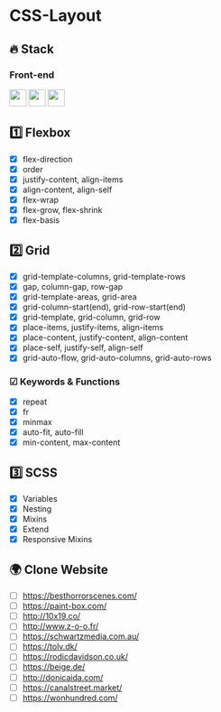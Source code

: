 # CSS-Layout

## 🔥 Stack
### Front-end
<img height="30" src="https://img.shields.io/badge/HTML5-E34F26?style=for-the-badge&logo=HTML5&logoColor=white" /> <img height="30" src="https://img.shields.io/badge/CSS3-1572B6?style=for-the-badge&logo=CSS3&logoColor=white"/> 
<img height="30" src="https://img.shields.io/badge/Sass-CC6699?style=for-the-badge&logo=Sass&logoColor=white"/>

## 1️⃣ Flexbox
- [x] flex-direction
- [x] order
- [x] justify-content, align-items
- [x] align-content, align-self
- [x] flex-wrap
- [x] flex-grow, flex-shrink
- [x] flex-basis

## 2️⃣ Grid
- [x] grid-template-columns, grid-template-rows
- [x] gap, column-gap, row-gap
- [x] grid-template-areas, grid-area
- [x] grid-column-start(end), grid-row-start(end)
- [x] grid-template, grid-column, grid-row
- [x] place-items, justify-items, align-items
- [x] place-content, justify-content, align-content
- [x] place-self, justify-self, align-self
- [x] grid-auto-flow, grid-auto-columns, grid-auto-rows

### ☑ Keywords & Functions
- [x] repeat
- [x] fr
- [x] minmax
- [x] auto-fit, auto-fill
- [x] min-content, max-content

## 3️⃣ SCSS
- [x] Variables
- [x] Nesting
- [x] Mixins
- [x] Extend
- [x] Responsive Mixins

## 🌍 Clone Website
- [ ] https://besthorrorscenes.com/
- [ ] https://paint-box.com/
- [ ] http://10x19.co/
- [ ] http://www.z-o-o.fr/
- [ ] https://schwartzmedia.com.au/
- [ ] https://tolv.dk/
- [ ] https://rodicdavidson.co.uk/
- [ ] https://beige.de/
- [ ] http://donicaida.com/
- [ ] https://canalstreet.market/
- [ ] https://wonhundred.com/
